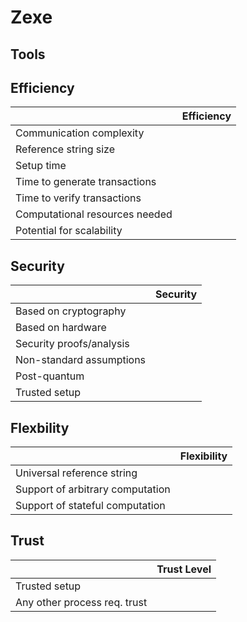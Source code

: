 # Zexe


## Tools

## Efficiency

|                           |           Efficiency         |
| ------------------------- | :--------------------------: |
| Communication complexity                  |                              |
| Reference string size                  |                              |
| Setup time                  |                              |
| Time to generate transactions                  |                              |
| Time to verify transactions                |                              |
| Computational resources needed                 |                              |
| Potential for scalability                  |                              |

## Security

|                           | Security                  |
| ------------------------- | :--------------------------: |
| Based on cryptography                 |                              |
| Based on hardware                 |                              |
| Security proofs/analysis                  |                              |
| Non-standard assumptions                 |                              |
| Post-quantum               |                              |
| Trusted setup                |                              |

## Flexbility

|                           | Flexibility                 |
| ------------------------- | :--------------------------: |
| Universal reference string                 |                              |
| Support of arbitrary computation                |                              |
| Support of stateful computation                 |                              |


## Trust

|                           | Trust Level                  |
| ------------------------- | :--------------------------: |
| Trusted setup               |                              |
| Any other process req. trust               |                              |
